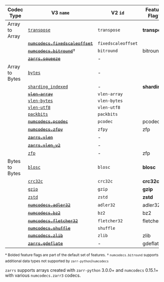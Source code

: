 | Codec Type     | V3 `name`                          | V2 `id`                             | Feature Flag* |
| -------------- | ---------------------------------- | ----------------------------------- | ------------- |
| Array to Array | [`transpose`]                      | `transpose`                         | **transpose** |
|                | ~~[`numcodecs.fixedscaleoffset`]~~ | `fixedscaleoffset`                  |               |
|                | ~~[`numcodecs.bitround`]~~†        | `bitround`                          | bitround      |
|                | ~~[`zarrs.squeeze`]~~              | -                                   |               |
| Array to Bytes | [`bytes`]                          | -                                   |               |
|                | [`sharding_indexed`]               | -                                   | **sharding**  |
|                | ~~[`vlen-array`]~~                 | `vlen-array`                        |               |
|                | [`vlen-bytes`]                     | `vlen-bytes`                        |               |
|                | [`vlen-utf8`]                      | `vlen-utf8`                         |               |
|                | [`packbits`]                       | `packbits`                          |               |
|                | ~~[`numcodecs.pcodec`]~~           | `pcodec`                            | pcodec        |
|                | ~~[`numcodecs.zfpy`]~~             | `zfpy`                              | zfp           |
|                | ~~[`zarrs.vlen`]~~                 | -                                   |               |
|                | ~~[`zarrs.vlen_v2`]~~              | -                                   |               |
|                | [`zfp`]                            | -                                   | zfp           |
| Bytes to Bytes | [`blosc`]                          | `blosc`                             | **blosc**     |
|                | [`crc32c`]                         | `crc32c`                            | **crc32c**    |
|                | [`gzip`]                           | `gzip`                              | **gzip**      |
|                | [`zstd`]                           | `zstd`                              | **zstd**      |
|                | ~~[`numcodecs.adler32`]~~          | `adler32`                           | adler32       |
|                | ~~[`numcodecs.bz2`]~~              | `bz2`                               | bz2           |
|                | ~~[`numcodecs.fletcher32`]~~       | `fletcher32`                        | fletcher32    |
|                | ~~[`numcodecs.shuffle`]~~          | `shuffle`                           |               |
|                | ~~[`numcodecs.zlib`]~~             | `zlib`                              | zlib          |
|                | ~~[`zarrs.gdeflate`]~~             | -                                   | gdeflate      |

<sup>\* Bolded feature flags are part of the default set of features.</sup>
<sup>† `numcodecs.bitround` supports additional data types not supported by `zarr-python`/`numcodecs`</sup>

[Zarr V3.0 Blosc]: https://zarr-specs.readthedocs.io/en/latest/v3/codecs/blosc/index.html
[Zarr V3.0 Bytes]: https://zarr-specs.readthedocs.io/en/latest/v3/codecs/bytes/index.html
[Zarr V3.0 CRC32C]: https://zarr-specs.readthedocs.io/en/latest/v3/codecs/crc32c/index.html
[Zarr V3.0 Gzip]: https://zarr-specs.readthedocs.io/en/latest/v3/codecs/gzip/index.html
[Zarr V3.0 Sharding]: https://zarr-specs.readthedocs.io/en/latest/v3/codecs/sharding-indexed/index.html
[Zarr V3.0 Transpose]: https://zarr-specs.readthedocs.io/en/latest/v3/codecs/transpose/index.html

[zarr-extensions/codecs/vlen-bytes]: https://github.com/zarr-developers/zarr-extensions/tree/main/codecs/vlen-bytes
[zarr-extensions/codecs/vlen-utf8]: https://github.com/zarr-developers/zarr-extensions/tree/main/codecs/vlen-utf8
[zarr-extensions/codecs/packbits]: https://github.com/zarr-developers/zarr-extensions/tree/main/codecs/packbits
[zarr-extensions/codecs/zfp]: https://github.com/zarr-developers/zarr-extensions/tree/main/codecs/zfp
[zarr-extensions/codecs/zstd]: https://github.com/zarr-developers/zarr-extensions/tree/main/codecs/zstd

[`transpose`]: crate::array::codec::array_to_array::transpose
[`numcodecs.bitround`]: crate::array::codec::array_to_array::bitround
[`numcodecs.fixedscaleoffset`]: crate::array::codec::array_to_array::fixedscaleoffset
[`zarrs.squeeze`]: crate::array::codec::array_to_array::squeeze

[`bytes`]: crate::array::codec::array_to_bytes::bytes
[`vlen-array`]: crate::array::codec::array_to_bytes::vlen_array
[`vlen-bytes`]: crate::array::codec::array_to_bytes::vlen_bytes
[`vlen-utf8`]: crate::array::codec::array_to_bytes::vlen_utf8
[`sharding_indexed`]: crate::array::codec::array_to_bytes::sharding
[`numcodecs.pcodec`]: crate::array::codec::array_to_bytes::pcodec
[`numcodecs.zfpy`]: crate::array::codec::array_to_bytes::zfpy
[`packbits`]: crate::array::codec::array_to_bytes::packbits
[`zarrs.vlen`]: crate::array::codec::array_to_bytes::vlen
[`zarrs.vlen_v2`]: crate::array::codec::array_to_bytes::vlen_v2
[`zfp`]: crate::array::codec::array_to_bytes::zfp

[`blosc`]: crate::array::codec::bytes_to_bytes::blosc
[`crc32c`]: crate::array::codec::bytes_to_bytes::crc32c
[`gzip`]: crate::array::codec::bytes_to_bytes::gzip
[`zstd`]: crate::array::codec::bytes_to_bytes::zstd
[`numcodecs.adler32`]: crate::array::codec::bytes_to_bytes::adler32
[`numcodecs.bz2`]: crate::array::codec::bytes_to_bytes::gzip
[`numcodecs.fletcher32`]: crate::array::codec::bytes_to_bytes::fletcher32
[`numcodecs.shuffle`]: crate::array::codec::bytes_to_bytes::shuffle
[`numcodecs.zlib`]: crate::array::codec::bytes_to_bytes::zlib
[`zarrs.gdeflate`]: crate::array::codec::bytes_to_bytes::gdeflate

`zarrs` supports arrays created with `zarr-python` 3.0.0+ and `numcodecs` 0.15.1+ with various `numcodecs.zarr3` codecs.
